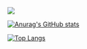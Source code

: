 <!--### Hi there 👋-->
![](https://badge42.herokuapp.com/api/stats/yootaki?cursus=42cursus)

[![Anurag's GitHub stats](https://github-readme-stats.vercel.app/api?username=yootaki&show_icons=true&theme=gruvbox)
](https://github.com/anuraghazra/github-readme-stats)

[![Top Langs](https://github-readme-stats.vercel.app/api/top-langs/?username=yootaki&layout=compact&theme=gruvbox)](https://github.com/anuraghazra/github-readme-stats)




<!--
**yootaki/yootaki** is a ✨ _special_ ✨ repository because its `README.md` (this file) appears on your GitHub profile.

Here are some ideas to get you started:

- 🔭 I’m currently working on ...
- 🌱 I’m currently learning ...
- 👯 I’m looking to collaborate on ...
- 🤔 I’m looking for help with ...
- 💬 Ask me about ...
- 📫 How to reach me: ...
- 😄 Pronouns: ...
- ⚡ Fun fact: ...
-->
